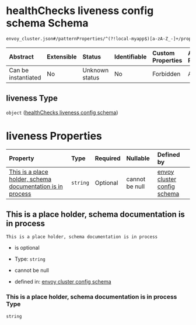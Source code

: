 # healthChecks liveness config schema Schema

```txt
envoy_cluster.json#/patternProperties/^(?!local-myapp$)[a-zA-Z_-]+/properties/healthChecks/properties/liveness
```



| Abstract            | Extensible | Status         | Identifiable | Custom Properties | Additional Properties | Access Restrictions | Defined In                                                                |
| :------------------ | :--------- | :------------- | :----------- | :---------------- | :-------------------- | :------------------ | :------------------------------------------------------------------------ |
| Can be instantiated | No         | Unknown status | No           | Forbidden         | Allowed               | none                | [envoy\_cluster.json\*](../out/envoy_cluster.json "open original schema") |

## liveness Type

`object` ([healthChecks liveness config schema](envoy_cluster-patternproperties-envoy-cluster-config-schema-except-local-myapp-properties-cluster-healthchecks-config-schema-properties-healthchecks-liveness-config-schema.md))

# liveness Properties

| Property                                                                                                                 | Type     | Required | Nullable       | Defined by                                                                                                                                                                                                                                                                                                                                                                                                                                                                 |
| :----------------------------------------------------------------------------------------------------------------------- | :------- | :------- | :------------- | :------------------------------------------------------------------------------------------------------------------------------------------------------------------------------------------------------------------------------------------------------------------------------------------------------------------------------------------------------------------------------------------------------------------------------------------------------------------------- |
| [This is a place holder, schema documentation is in process](#this-is-a-place-holder-schema-documentation-is-in-process) | `string` | Optional | cannot be null | [envoy cluster config schema](envoy_cluster-patternproperties-envoy-cluster-config-schema-except-local-myapp-properties-cluster-healthchecks-config-schema-properties-healthchecks-liveness-config-schema-properties-this-is-a-place-holder-schema-documentation-is-in-process.md "envoy_cluster.json#/patternProperties/^(?!local-myapp$)\[a-zA-Z_-]+/properties/healthChecks/properties/liveness/properties/This is a place holder, schema documentation is in process") |

## This is a place holder, schema documentation is in process



`This is a place holder, schema documentation is in process`

* is optional

* Type: `string`

* cannot be null

* defined in: [envoy cluster config schema](envoy_cluster-patternproperties-envoy-cluster-config-schema-except-local-myapp-properties-cluster-healthchecks-config-schema-properties-healthchecks-liveness-config-schema-properties-this-is-a-place-holder-schema-documentation-is-in-process.md "envoy_cluster.json#/patternProperties/^(?!local-myapp$)\[a-zA-Z_-]+/properties/healthChecks/properties/liveness/properties/This is a place holder, schema documentation is in process")

### This is a place holder, schema documentation is in process Type

`string`
